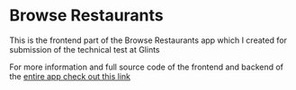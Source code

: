 # Browse Restaurants

This is the frontend part of the Browse Restaurants app which I created for submission of the technical test at Glints

For more information and full source code of the frontend and backend of the [entire app check out this link](https://github.com/asifridwan/asif-ridwan-remote-software-engineer-04Mar2022)
